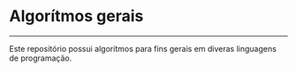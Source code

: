 # Algorítmos gerais
***
Este repositório possui algorítmos para fins gerais em diveras linguagens de programação.

